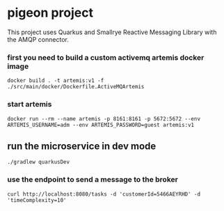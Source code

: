 # pigeon project

This project uses Quarkus and Smallrye Reactive Messaging Library with the AMQP connector.

### first you need to build a custom activemq artemis docker image

`docker build . -t artemis:v1 -f ./src/main/docker/Dockerfile.ActiveMQArtemis`

### start artemis

`docker run --rm --name artemis -p 8161:8161 -p 5672:5672 --env ARTEMIS_USERNAME=adm --env ARTEMIS_PASSWORD=guest artemis:v1`

## run the microservice in dev mode

```shell script
./gradlew quarkusDev
```

### use the endpoint to send a message to the broker

`curl http://localhost:8080/tasks -d 'customerId=5466AEYRHD' -d 'timeComplexity=10'`
